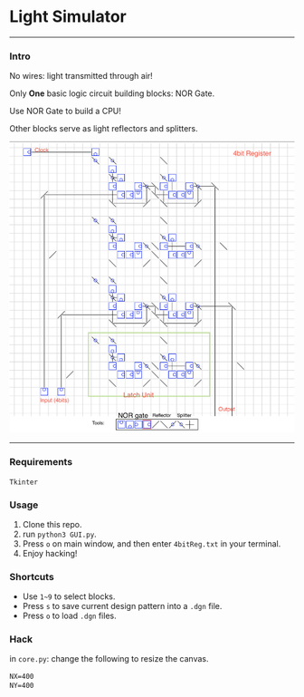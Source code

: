 # Light Simulator

---

### Intro

No wires: light transmitted through air! 

Only **One** basic logic circuit building blocks: NOR Gate.

Use NOR Gate to build a CPU!

Other blocks serve as light reflectors and splitters.

![example.png](example.png)


---

### Requirements

    Tkinter

### Usage

 1. Clone this repo.
 2. run `python3 GUI.py`.
 3. Press `o` on main window, and then enter `4bitReg.txt` in your terminal.
 4. Enjoy hacking!

### Shortcuts

 - Use `1~9` to select blocks.
 - Press `s` to save current design pattern into a `.dgn` file.
 - Press `o` to load `.dgn` files.

### Hack

in `core.py`: change the following to resize the canvas.

```
NX=400
NY=400
```